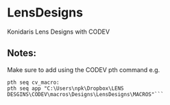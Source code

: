 # LensDesigns
 Konidaris Lens Designs with CODEV


## Notes:
Make sure to add using the CODEV pth command
e.g.

```pth len "C:\Users\npk\Dropbox\LENS DESGINS\CODEV\"
pth seq cv_macro:
pth seq app "C:\Users\npk\Dropbox\LENS DESGINS\CODEV\macros\Designs\LensDesigns\MACROS"```